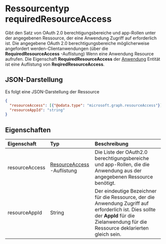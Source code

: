# <a name="requiredresourceaccess-resource-type"></a>Ressourcentyp requiredResourceAccess

Gibt den Satz von OAuth 2.0 berechtigungsbereiche und app-Rollen unter der angegebenen Ressource, der eine Anwendung Zugriff auf erforderlich ist. Die angegebene OAuth 2.0 berechtigungsbereiche möglicherweise angefordert werden-Clientanwendungen (über die **RequiredResourceAccess** -Auflistung) Wenn eine Anwendung Resource aufrufen. Die Eigenschaft **RequiredResourceAccess** der [Anwendung](application.md) Entität ist eine Auflistung von **ReqiredResourceAccess**.


## <a name="json-representation"></a>JSON-Darstellung

Es folgt eine JSON-Darstellung der Ressource

<!-- {
  "blockType": "resource",
  "optionalProperties": [

  ],
  "@odata.type": "microsoft.graph.requiredResourceAccess"
}-->

```json
{
  "resourceAccess": [{"@odata.type": "microsoft.graph.resourceAccess"}],
  "resourceAppId": "string"
}

```
## <a name="properties"></a>Eigenschaften
| Eigenschaft     | Typ   |Beschreibung|
|:---------------|:--------|:----------|
|resourceAccess|[ResourceAccess](resourceaccess.md) -Auflistung|Die Liste der OAuth2.0 berechtigungsbereiche und app-Rollen, die die Anwendung aus der angegebenen Ressource benötigt.|
|resourceAppId|String|Der eindeutige Bezeichner für die Ressource, der die Anwendung Zugriff auf erforderlich ist.  Dies sollte der **AppId** für die Zielanwendung für die Ressource deklarierten gleich sein.|

<!-- uuid: 8fcb5dbc-d5aa-4681-8e31-b001d5168d79
2015-10-25 14:57:30 UTC -->
<!-- {
  "type": "#page.annotation",
  "description": "requiredResourceAccess resource",
  "keywords": "",
  "section": "documentation",
  "tocPath": ""
}-->
